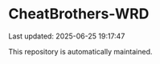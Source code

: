 # CheatBrothers-WRD

Last updated: 2025-06-25 19:17:47

This repository is automatically maintained.
